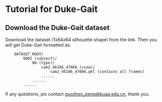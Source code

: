 # Tutorial for Duke-Gait
## Download the Duke-Gait dataset
Download the dataset (1x64x64 silhouette shape) from the link.
Then you will get Duke-Gait formatted as:
```
    DATASET_ROOT/
        0001 (subject)/
            00 (type)/
                cam2_46186_47066 (view)/
                    cam2_46186_47066.pkl (contains all frames)
                ......
            ......
        ......
```
If any questions, pls contact guozhen_peng@buaa.edu.cn, thank you.
